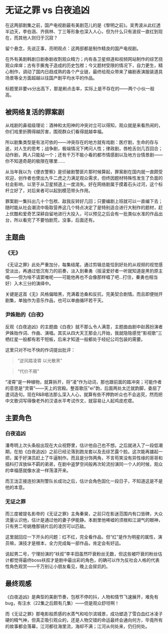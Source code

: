 # 无证之罪 vs 白夜追凶

在这两部剧集之前，国产电视剧最有美剧范儿的是《黎明之前》。吴秀波从此红透半边天，李伯涵、齐佩林、丁三等形象也深入人心，但为什么只有波叔一直红到现在，而其他人则归于沉寂？

留个悬念，先说正事，亮明观点：这两部都是制作精良的国产电视剧。

在外有美剧韩剧日剧泰剧收割观众精力；内有各卫星频道和视频网站制作的综艺挠观众痒痒；古有手撕鬼子造成的历史包袱；今又题材受限的情况下，自力更生，精心制作，调动了国内日趋成熟的各个产业链，最终给观众带来了编剧表演服装道具场景等全方面超越以往国产剧平均水平的作品。

标题里非要vs分出高下，那是刷点击率，实际上是不存在的——两个小伙一般高。

## 被网络复活的罪案剧

从戏剧的鼻祖级理论：酒神和太阳神的冲突对立可以得知，观众就是来看热闹的，你们戏里折腾得越厉害，围观群众们看得就越幸福。

所以剧集类型是有法可依的——冲突存在的地方就有戏剧：医疗剧，生命的存与逝，对人生的思考；战争剧，极端情况下拷问人性；律政剧，唇枪舌剑几百回合；动作剧，两人只能站一个；还有千万不能小看的都市情感剧以及地方台情景剧——你不知道奇葩的极限在哪里......

从当年我以为《便衣警察》是侦破剧警匪片那时候算起，罪案剧在国内就一直颇受欢迎，创作者也使出九牛二虎之力满足观众需求，但终因题材特殊性发生了负面的社会影响，以至于从卫星频道上一度消失。好在网络剧属于摸着石头过河，这个标杆立好了，对后来者可以起到模范带头作用。

罪案剧一集抖出几十个包袱、敌我反转好几回；只要编剧上班就可以一直编下去；随时能从社会潮流中吸取营养这几个特点决定了是特别适合进行大制作的题材，赶上优酷和爱奇艺深耕自留地进行大投入，可以预见之后会有一批类似水准的作品出台，所以看完了不要怕剧荒，没事，后面还有。

## 主题曲

### 《无》
《无证之罪》此处严重加分，每集结尾，通过剪辑总能恰到好处的从视频的视觉感受淡出，再通过低沉有力的前奏，淡入到秦勇（摇滚爱好者一听就知道是黑豹原主唱——但为啥不请窦唯呢——可能他再也不会像那样唱了吧...打住，秦勇也相当好）入木三分的演绎中。

关键是这首《无》风格偏暗黑，充满着沧桑和反抗，完美契合剧情。而且即便抛开剧集，单独作为音乐作品，也可以单曲循环若干天。

### 尹姝贻的《白夜》

反观《白夜追凶》的主题曲《白夜》就不那么令人满意，主题曲由剧中赵茜扮演者尹姝贻作词、作曲、演唱。其实从四大天王那会儿开始，我就隐隐感觉“影视歌”三栖红星一般都有若干短板，后来才知道一般都处于经纪公司包装的需要。

这里只对不吐不快的作词提出批评：

> “逆风踏凌霄
> 以光散黑”

> “代价不屑”

“凌霄”是一种植物，就算拆开，将“凌”作为动词，那也跟前面的踏冲突；可能作者的意思是“灵霄”——天上的宫殿。整首歌压"ei"韵，后面两处太迁就韵脚，委屈了遣词造句。现在R&B唱法那么深入人心，就算有些不押韵听众也不会追究，然而把中文歌词写得像老外的汉语水平考试作文，就容易让人起鸡皮疙瘩。


## 主要角色

### 白夜追凶

潘粤明上次头条般出现在大众视野里，估计他自己也不想。之后就进入了一段低潮期，在拍《白夜追凶》之前已经沦落到跑龙套以及去综艺露个脸。这次能再雄起一把，属于好演员赶上了牛逼制作。而且是分饰两角，不言苟笑没有异性缘的哥哥和插科打诨放纵不羁的弟弟，在剧中盗梦空间般再次轮流扮演同一个人的时候，观众的幸福感就像水波一样荡漾开来。

而王泷正接连扮演刑警队长成功之后，估计会角色固化一段日子，不知道这是不是他的本意。

### 无证之罪

而三度被提名影帝的《无证之罪》主角秦昊，之前只在影迷范围内有口皆碑，大众流量认识他，估计是通过他的妻子伊能静。本剧里他唏嘘的须根和江湖气的眼神，只有男二号姚橹那镜片后的凌厉可以匹敌。

这里就回应一下开头的问题：红不红，完全看作品，但“红”是作为明星的属性，演员嘛，演技才是根本，全力完成每一部作品，肯定会有好运。

说起男二号，宁理扮演的“袄叔”李丰田虽然吓衰粉丝无数，但这些被吓衰的粉丝估计都觉得最终boss袄叔才是剧中最出彩的角色，的确可以作为反社会人格的代表性角色观赏——千万别让小朋友看见，晚上会尿炕的。

## 最终观感

《白夜追凶》是典型的美剧节奏，包袱不停的抖，人物和情节飞速展开，难免有bug，有注水（22集之后颇有几集）——但是观众舒坦啊！

而《无证之罪》那电影般质感的水蒸气和哈尔滨城景，成功塑造了雪白血红冰凌子硬的精气神，但真正吸引观众的，还是人物交错的命运最终会通向何方，毕竟所有的故事都会落幕，江河都往海里流，海却不满；江河从何处来，仍归何处。
